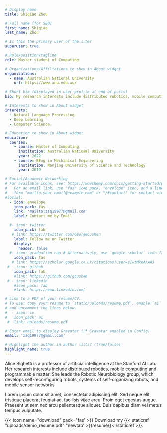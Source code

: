 ```yaml
---
# Display name
title: Shiqiao Zhou

# Full name (for SEO)
first_name: Shiqiao
last_name: Zhou

# Is this the primary user of the site?
superuser: true

# Role/position/tagline
role: Master student of Computing

# Organizations/Affiliations to show in About widget
organizations:
  - name: Australian National University
    url: https://www.anu.edu.au/

# Short bio (displayed in user profile at end of posts)
bio: My research interests include distributed robotics, mobile computing and programmable matter.

# Interests to show in About widget
interests:
  - Natural Language Processing
  - Deep Learning
  - Computer Science

# Education to show in About widget
education:
  courses:
    - course: Master of Computing
      institution: Australian National University
      year: 2022
    - course: BEng in Mechanical Engineering
      institution: Nanjing University of Science and Technology
      year: 2019

# Social/Academic Networking
# For available icons, see: https://wowchemy.com/docs/getting-started/page-builder/#icons
#   For an email link, use "fas" icon pack, "envelope" icon, and a link in the
#   form "mailto:your-email@example.com" or "/#contact" for contact widget.
#social:
  - icon: envelope
    icon_pack: fas
    link: 'mailto:zsq19977@gmail.com'
    label: Contact me by Email

  #- icon: twitter
    icon_pack: fab
   # link: https://twitter.com/GeorgeCushen
    label: Follow me on Twitter
    display:
      header: false
  #- icon: graduation-cap # Alternatively, use `google-scholar` icon from `ai` icon pack
    icon_pack: fas
   # link: https://scholar.google.co.uk/citations?user=sIwtMXoAAAAJ
 # - icon: github
    icon_pack: fab
    #link: https://github.com/gcushen
 # - icon: linkedin
    #icon_pack: fab
    #link: https://www.linkedin.com/

# Link to a PDF of your resume/CV.
# To use: copy your resume to `static/uploads/resume.pdf`, enable `ai` icons in `params.yaml`,
# and uncomment the lines below.
#  - icon: cv
#   icon_pack: ai
 #  link: uploads/resume.pdf

# Enter email to display Gravatar (if Gravatar enabled in Config)
email: 'zsq19977@gmail.com'

# Highlight the author in author lists? (true/false)
highlight_name: true
---
```


Alice Bighetti is a professor of artificial intelligence at the Stanford AI Lab. Her research interests include distributed robotics, mobile computing and programmable matter. She leads the Robotic Neurobiology group, which develops self-reconfiguring robots, systems of self-organizing robots, and mobile sensor networks.

Lorem ipsum dolor sit amet, consectetur adipiscing elit. Sed neque elit, tristique placerat feugiat ac, facilisis vitae arcu. Proin eget egestas augue. Praesent ut sem nec arcu pellentesque aliquet. Duis dapibus diam vel metus tempus vulputate.

{{< icon name="download" pack="fas" >}} Download my {{< staticref "uploads/demo_resume.pdf" "newtab" >}}resumé{{< /staticref >}}.
